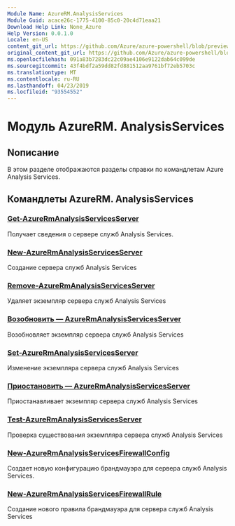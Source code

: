 ```yaml
---
Module Name: AzureRM.AnalysisServices
Module Guid: acace26c-1775-4100-85c0-20c4d71eaa21
Download Help Link: None_Azure
Help Version: 0.0.1.0
Locale: en-US
content_git_url: https://github.com/Azure/azure-powershell/blob/preview/src/ResourceManager/AnalysisServices/Commands.AnalysisServices/help/AzureRM.AnalysisServices.md
original_content_git_url: https://github.com/Azure/azure-powershell/blob/preview/src/ResourceManager/AnalysisServices/Commands.AnalysisServices/help/AzureRM.AnalysisServices.md
ms.openlocfilehash: 091a83b7283dc22c09ae4106e9122dab64c099de
ms.sourcegitcommit: 43f4bdf2a59dd82fd881512aa9761bf72eb5703c
ms.translationtype: MT
ms.contentlocale: ru-RU
ms.lasthandoff: 04/23/2019
ms.locfileid: "93554552"
---
```

# Модуль AzureRM. AnalysisServices
## Nописание
В этом разделе отображаются разделы справки по командлетам Azure Analysis Services.

## Командлеты AzureRM. AnalysisServices
### [Get-AzureRmAnalysisServicesServer](Get-AzureRmAnalysisServicesServer.md)
Получает сведения о сервере служб Analysis Services.

### [New-AzureRmAnalysisServicesServer](New-AzureRmAnalysisServicesServer.md)
Создание сервера служб Analysis Services

### [Remove-AzureRmAnalysisServicesServer](Remove-AzureRmAnalysisServicesServer.md)
Удаляет экземпляр сервера служб Analysis Services

### [Возобновить — AzureRmAnalysisServicesServer](Resume-AzureRmAnalysisServicesServer.md)
Возобновляет экземпляр сервера служб Analysis Services

### [Set-AzureRmAnalysisServicesServer](Set-AzureRmAnalysisServicesServer.md)
Изменение экземпляра сервера служб Analysis Services

### [Приостановить — AzureRmAnalysisServicesServer](Suspend-AzureRmAnalysisServicesServer.md)
Приостанавливает экземпляр сервера служб Analysis Services

### [Test-AzureRmAnalysisServicesServer](Test-AzureRmAnalysisServicesServer.md)
Проверка существования экземпляра сервера служб Analysis Services

### [New-AzureRmAnalysisServicesFirewallConfig](New-AzureRmAnalysisServicesFirewallConfig.md)
Создает новую конфигурацию брандмауэра для сервера служб Analysis Services.

### [New-AzureRmAnalysisServicesFirewallRule](New-AzureRmAnalysisServicesFirewallRule.md)
Создание нового правила брандмауэра для сервера служб Analysis Services

